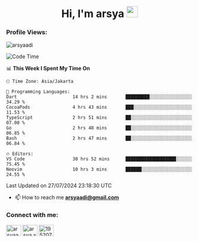 <h1 align="center">Hi, I'm arsya 
  <img src="https://media.giphy.com/media/hvRJCLFzcasrR4ia7z/giphy.gif" width="30px"/>
</h1>

<p align="left"> <h3>Profile Views:</h3> <img src="https://komarev.com/ghpvc/?username=arsyaadi&label=Profile%20views&color=0e75b6&style=flat" alt="arsyaadi" /> </p>

<!--START_SECTION:waka-->
![Code Time](http://img.shields.io/badge/Code%20Time-3%2C012%20hrs%2035%20mins-blue)

📊 **This Week I Spent My Time On** 

```text
🕑︎ Time Zone: Asia/Jakarta

💬 Programming Languages: 
Dart                     14 hrs 2 mins       █████████░░░░░░░░░░░░░░░░   34.29 % 
CocoaPods                4 hrs 43 mins       ███░░░░░░░░░░░░░░░░░░░░░░   11.53 % 
TypeScript               2 hrs 51 mins       ██░░░░░░░░░░░░░░░░░░░░░░░   07.00 % 
Go                       2 hrs 48 mins       ██░░░░░░░░░░░░░░░░░░░░░░░   06.85 % 
Bash                     2 hrs 47 mins       ██░░░░░░░░░░░░░░░░░░░░░░░   06.84 % 

🔥 Editors: 
VS Code                  30 hrs 52 mins      ███████████████████░░░░░░   75.45 % 
Neovim                   10 hrs 3 mins       ██████░░░░░░░░░░░░░░░░░░░   24.55 % 
```


 Last Updated on 27/07/2024 23:18:30 UTC
<!--END_SECTION:waka-->

- 📫 How to reach me **arsyaadi@gmail.com**


<h3 align="left">Connect with me:</h3>
<p align="left">
<a href="https://linkedin.com/in/arsyaadi" target="blank"><img align="center" src="https://raw.githubusercontent.com/rahuldkjain/github-profile-readme-generator/master/src/images/icons/Social/linked-in-alt.svg" alt="arsyaadi" height="30" width="40" /></a>
<a href="https://fb.com/arsya.xkz" target="blank"><img align="center" src="https://raw.githubusercontent.com/rahuldkjain/github-profile-readme-generator/master/src/images/icons/Social/facebook.svg" alt="arsya.xkz" height="30" width="40" /></a>
<a href="https://stackoverflow.com/users/19520749" target="blank"><img align="center" src="https://raw.githubusercontent.com/rahuldkjain/github-profile-readme-generator/master/src/images/icons/Social/stack-overflow.svg" alt="19520749" height="30" width="40" /></a>
</p>
